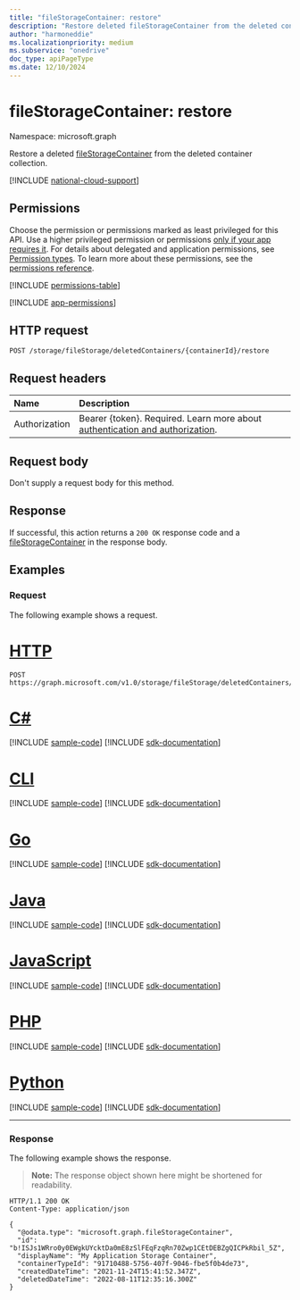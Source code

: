 ```yaml
---
title: "fileStorageContainer: restore"
description: "Restore deleted fileStorageContainer from the deleted container collection."
author: "harmoneddie"
ms.localizationpriority: medium
ms.subservice: "onedrive"
doc_type: apiPageType
ms.date: 12/10/2024
---
```


# fileStorageContainer: restore

Namespace: microsoft.graph

Restore a deleted [fileStorageContainer](../resources/filestoragecontainer.md) from the deleted container collection.  

[!INCLUDE [national-cloud-support](../../includes/global-us.md)]

## Permissions

Choose the permission or permissions marked as least privileged for this API. Use a higher privileged permission or permissions [only if your app requires it](/graph/permissions-overview#best-practices-for-using-microsoft-graph-permissions). For details about delegated and application permissions, see [Permission types](/graph/permissions-overview#permission-types). To learn more about these permissions, see the [permissions reference](/graph/permissions-reference).

<!-- {
  "blockType": "permissions",
  "name": "filestoragecontainer-restore-permissions"
}
-->
[!INCLUDE [permissions-table](../includes/permissions/filestoragecontainer-restore-permissions.md)]

[!INCLUDE [app-permissions](../includes/sharepoint-embedded-app-permissions.md)]

## HTTP request

<!-- {
  "blockType": "ignored"
}
-->
``` http
POST /storage/fileStorage/deletedContainers/{containerId}/restore
```

## Request headers

|Name|Description|
|:---|:---|
|Authorization|Bearer {token}. Required. Learn more about [authentication and authorization](/graph/auth/auth-concepts).|

## Request body

Don't supply a request body for this method.

## Response

If successful, this action returns a `200 OK` response code and a [fileStorageContainer](../resources/filestoragecontainer.md) in the response body.

## Examples

### Request

The following example shows a request.

# [HTTP](#tab/http)
<!-- {
  "blockType": "request",
  "name": "filestoragecontainerthis.restore"
}
-->
``` http
POST https://graph.microsoft.com/v1.0/storage/fileStorage/deletedContainers/b!ISJs1WRro0y0EWgkUYcktDa0mE8zSlFEqFzqRn70Zwp1CEtDEBZgQICPkRbil_5Z/restore
```

# [C#](#tab/csharp)
[!INCLUDE [sample-code](../includes/snippets/csharp/filestoragecontainerthisrestore-csharp-snippets.md)]
[!INCLUDE [sdk-documentation](../includes/snippets/snippets-sdk-documentation-link.md)]

# [CLI](#tab/cli)
[!INCLUDE [sample-code](../includes/snippets/cli/filestoragecontainerthisrestore-cli-snippets.md)]
[!INCLUDE [sdk-documentation](../includes/snippets/snippets-sdk-documentation-link.md)]

# [Go](#tab/go)
[!INCLUDE [sample-code](../includes/snippets/go/filestoragecontainerthisrestore-go-snippets.md)]
[!INCLUDE [sdk-documentation](../includes/snippets/snippets-sdk-documentation-link.md)]

# [Java](#tab/java)
[!INCLUDE [sample-code](../includes/snippets/java/filestoragecontainerthisrestore-java-snippets.md)]
[!INCLUDE [sdk-documentation](../includes/snippets/snippets-sdk-documentation-link.md)]

# [JavaScript](#tab/javascript)
[!INCLUDE [sample-code](../includes/snippets/javascript/filestoragecontainerthisrestore-javascript-snippets.md)]
[!INCLUDE [sdk-documentation](../includes/snippets/snippets-sdk-documentation-link.md)]

# [PHP](#tab/php)
[!INCLUDE [sample-code](../includes/snippets/php/filestoragecontainerthisrestore-php-snippets.md)]
[!INCLUDE [sdk-documentation](../includes/snippets/snippets-sdk-documentation-link.md)]

# [Python](#tab/python)
[!INCLUDE [sample-code](../includes/snippets/python/filestoragecontainerthisrestore-python-snippets.md)]
[!INCLUDE [sdk-documentation](../includes/snippets/snippets-sdk-documentation-link.md)]

---

### Response

The following example shows the response.

> **Note:** The response object shown here might be shortened for readability.

<!-- {
  "blockType": "response",
  "truncated": true,
  "@odata.type": "microsoft.graph.fileStorageContainer"
}
-->
``` http
HTTP/1.1 200 OK
Content-Type: application/json

{
  "@odata.type": "microsoft.graph.fileStorageContainer",
  "id": "b!ISJs1WRro0y0EWgkUYcktDa0mE8zSlFEqFzqRn70Zwp1CEtDEBZgQICPkRbil_5Z",
  "displayName": "My Application Storage Container",
  "containerTypeId": "91710488-5756-407f-9046-fbe5f0b4de73",
  "createdDateTime": "2021-11-24T15:41:52.347Z",
  "deletedDateTime": "2022-08-11T12:35:16.300Z"
}
```

